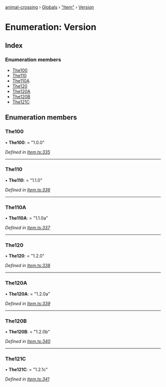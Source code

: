 [animal-crossing](../README.md) › [Globals](../globals.md) › ["Item"](../modules/_item_.md) › [Version](_item_.version.md)

# Enumeration: Version

## Index

### Enumeration members

* [The100](_item_.version.md#the100)
* [The110](_item_.version.md#the110)
* [The110A](_item_.version.md#the110a)
* [The120](_item_.version.md#the120)
* [The120A](_item_.version.md#the120a)
* [The120B](_item_.version.md#the120b)
* [The121C](_item_.version.md#the121c)

## Enumeration members

###  The100

• **The100**: = "1.0.0"

*Defined in [Item.ts:335](https://github.com/Norviah/animal-crossing/blob/44de0e0/module/types/Item.ts#L335)*

___

###  The110

• **The110**: = "1.1.0"

*Defined in [Item.ts:336](https://github.com/Norviah/animal-crossing/blob/44de0e0/module/types/Item.ts#L336)*

___

###  The110A

• **The110A**: = "1.1.0a"

*Defined in [Item.ts:337](https://github.com/Norviah/animal-crossing/blob/44de0e0/module/types/Item.ts#L337)*

___

###  The120

• **The120**: = "1.2.0"

*Defined in [Item.ts:338](https://github.com/Norviah/animal-crossing/blob/44de0e0/module/types/Item.ts#L338)*

___

###  The120A

• **The120A**: = "1.2.0a"

*Defined in [Item.ts:339](https://github.com/Norviah/animal-crossing/blob/44de0e0/module/types/Item.ts#L339)*

___

###  The120B

• **The120B**: = "1.2.0b"

*Defined in [Item.ts:340](https://github.com/Norviah/animal-crossing/blob/44de0e0/module/types/Item.ts#L340)*

___

###  The121C

• **The121C**: = "1.2.1c"

*Defined in [Item.ts:341](https://github.com/Norviah/animal-crossing/blob/44de0e0/module/types/Item.ts#L341)*
